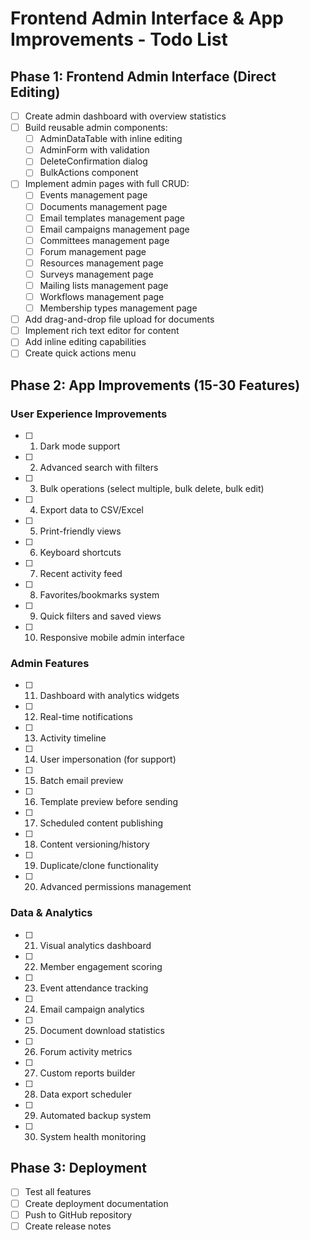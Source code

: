 # Frontend Admin Interface & App Improvements - Todo List

## Phase 1: Frontend Admin Interface (Direct Editing)
- [ ] Create admin dashboard with overview statistics
- [ ] Build reusable admin components:
  - [ ] AdminDataTable with inline editing
  - [ ] AdminForm with validation
  - [ ] DeleteConfirmation dialog
  - [ ] BulkActions component
- [ ] Implement admin pages with full CRUD:
  - [ ] Events management page
  - [ ] Documents management page
  - [ ] Email templates management page
  - [ ] Email campaigns management page
  - [ ] Committees management page
  - [ ] Forum management page
  - [ ] Resources management page
  - [ ] Surveys management page
  - [ ] Mailing lists management page
  - [ ] Workflows management page
  - [ ] Membership types management page
- [ ] Add drag-and-drop file upload for documents
- [ ] Implement rich text editor for content
- [ ] Add inline editing capabilities
- [ ] Create quick actions menu

## Phase 2: App Improvements (15-30 Features)

### User Experience Improvements
- [ ] 1. Dark mode support
- [ ] 2. Advanced search with filters
- [ ] 3. Bulk operations (select multiple, bulk delete, bulk edit)
- [ ] 4. Export data to CSV/Excel
- [ ] 5. Print-friendly views
- [ ] 6. Keyboard shortcuts
- [ ] 7. Recent activity feed
- [ ] 8. Favorites/bookmarks system
- [ ] 9. Quick filters and saved views
- [ ] 10. Responsive mobile admin interface

### Admin Features
- [ ] 11. Dashboard with analytics widgets
- [ ] 12. Real-time notifications
- [ ] 13. Activity timeline
- [ ] 14. User impersonation (for support)
- [ ] 15. Batch email preview
- [ ] 16. Template preview before sending
- [ ] 17. Scheduled content publishing
- [ ] 18. Content versioning/history
- [ ] 19. Duplicate/clone functionality
- [ ] 20. Advanced permissions management

### Data & Analytics
- [ ] 21. Visual analytics dashboard
- [ ] 22. Member engagement scoring
- [ ] 23. Event attendance tracking
- [ ] 24. Email campaign analytics
- [ ] 25. Document download statistics
- [ ] 26. Forum activity metrics
- [ ] 27. Custom reports builder
- [ ] 28. Data export scheduler
- [ ] 29. Automated backup system
- [ ] 30. System health monitoring

## Phase 3: Deployment
- [ ] Test all features
- [ ] Create deployment documentation
- [ ] Push to GitHub repository
- [ ] Create release notes